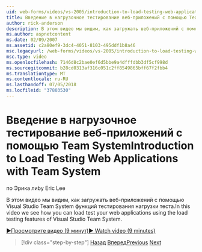 ```yaml
---
uid: web-forms/videos/vs-2005/introduction-to-load-testing-web-applications-with-team-system
title: Введение в нагрузочное тестирование веб-приложений с помощью Team System | Документация Майкрософт
author: rick-anderson
description: В этом видео мы видим, как загружать веб-приложений с помощью Visual Studio Team System функций тестирования нагрузки теста.
ms.author: aspnetcontent
ms.date: 02/09/2007
ms.assetid: c2a80ef9-3dc4-4051-8103-495ddf1b8a46
msc.legacyurl: /web-forms/videos/vs-2005/introduction-to-load-testing-web-applications-with-team-system
msc.type: video
ms.openlocfilehash: 7146d8c2bae0ef6d5bbe9a4dfffdbb3df5cf998d
ms.sourcegitcommit: b28cd0313af316c051c2ff8549865bff67f2fbb4
ms.translationtype: MT
ms.contentlocale: ru-RU
ms.lasthandoff: 07/05/2018
ms.locfileid: "37803530"
---
```

<a name="introduction-to-load-testing-web-applications-with-team-system"></a><span data-ttu-id="ae301-103">Введение в нагрузочное тестирование веб-приложений с помощью Team System</span><span class="sxs-lookup"><span data-stu-id="ae301-103">Introduction to Load Testing Web Applications with Team System</span></span>
====================
<span data-ttu-id="ae301-104">по Эрика ли</span><span class="sxs-lookup"><span data-stu-id="ae301-104">by Eric Lee</span></span>

<span data-ttu-id="ae301-105">В этом видео мы видим, как загружать веб-приложений с помощью Visual Studio Team System функций тестирования нагрузки теста.</span><span class="sxs-lookup"><span data-stu-id="ae301-105">In this video we see how you can load test your web applications using the load testing features of Visual Studio Team System.</span></span>

[<span data-ttu-id="ae301-106">&#9654;Просмотрите видео (9 минут)</span><span class="sxs-lookup"><span data-stu-id="ae301-106">&#9654; Watch video (9 minutes)</span></span>](https://channel9.msdn.com/Blogs/ASP-NET-Site-Videos/introduction-to-load-testing-web-applications-with-team-system)

> [!div class="step-by-step"]
> <span data-ttu-id="ae301-107">[Назад](introduction-to-testing-web-applications-with-team-system.md)
> [Вперед](introduction-to-manual-testing-with-team-system.md)</span><span class="sxs-lookup"><span data-stu-id="ae301-107">[Previous](introduction-to-testing-web-applications-with-team-system.md)
[Next](introduction-to-manual-testing-with-team-system.md)</span></span>
